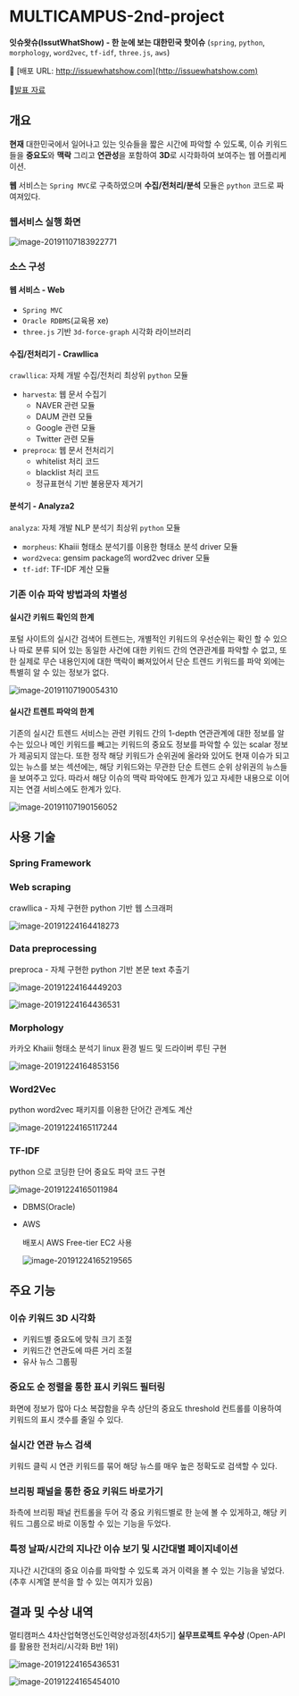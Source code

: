 # MULTICAMPUS-2nd-project

**잇슈왓슈(IssutWhatShow) - 한 눈에 보는 대한민국 핫이슈** (`spring`, `python`, `morphology`, `word2vec`, `tf-idf`, `three.js`, `aws`)

:link: [배포 URL: http://issuewhatshow.com](http://issuewhatshow.com)

:link:[발표 자료](doc/최종%20제출%20자료/%5B라떼는말이야%5D잇슈왓슈_PPT.pdf)

## 개요

**현재** 대한민국에서 일어나고 있는 잇슈들을 짧은 시간에 파악할 수 있도록, 이슈 키워드들을 **중요도**와  **맥락** 그리고 **연관성**을 포함하여 **3D**로 시각화하여 보여주는 웹 어플리케이션.

**웹** 서비스는 `Spring MVC`로 구축하였으며 **수집/전처리/분석** 모듈은 `python` 코드로 짜여져있다. 

### 웹서비스 실행 화면

![image-20191107183922771](.assets/image-20191107183922771.png)

### 소스 구성

#### **웹 서비스** - Web

- `Spring MVC`
- `Oracle RDBMS`(교육용 xe)
- `three.js` 기반 `3d-force-graph` 시각화 라이브러리

#### 수집/전처리기 - Crawllica

`crawllica`: 자체 개발 수집/전처리 최상위 `python` 모듈

- `harvesta`: 웹 문서 수집기
  - NAVER 관련 모듈
  - DAUM 관련 모듈
  - Google 관련 모듈
  - Twitter 관련 모듈
- `preproca`: 웹 문서 전처리기
  - whitelist 처리 코드
  - blacklist 처리 코드
  - 정규표현식 기반 불용문자 제거기

#### 분석기 - Analyza2

`analyza`: 자체 개발 NLP 분석기 최상위 `python` 모듈

- `morpheus`: Khaiii 형태소 분석기를 이용한 형태소 분석 driver  모듈
- `word2veca`: gensim package의 word2vec driver 모듈
- `tf-idf`: TF-IDF 계산 모듈

### 기존 이슈 파악 방법과의 차별성

#### 실시간 키워드 확인의 한계

포털 사이트의 실시간 검색어 트렌드는, 개별적인 키워드의 우선순위는 확인 할 수 있으나 따로 분류 되어 있는 동일한 사건에 대한 키워드 간의 연관관계를 파악할 수 없고, 또한 실제로 무슨 내용인지에 대한 맥락이 빠져있어서 단순 트렌드 키워드를 파악 외에는 특별히 알 수 있는 정보가 없다.

![image-20191107190054310](.assets/image-20191107190054310.png)

#### 실시간 트렌트 파악의 한계

기존의 실시간 트렌드 서비스는 관련 키워드 간의 1-depth 연관관계에 대한 정보를 알 수는 있으나 메인 키워드를 빼고는 키워드의 중요도 정보를 파악할 수 있는 scalar 정보가 제공되지 않는다. 또한 정작 해당 키워드가 순위권에 올라와 있어도 현재 이슈가 되고 있는 뉴스를 보는 섹션에는, 해당 키워드와는 무관한 단순 트렌드 순위 상위권의 뉴스들을 보여주고 있다. 따라서 해당 이슈의 맥락 파악에도 한계가 있고 자세한 내용으로 이어지는 연결 서비스에도 한계가 있다.

![image-20191107190156052](.assets/image-20191107190156052.png)

## 사용 기술

### Spring Framework

### Web scraping

crawllica - 자체 구현한 python 기반 웹 스크래퍼

![image-20191224164418273](assets/image-20191224164418273.png)

### Data preprocessing

preproca - 자체 구현한 python 기반 본문 text 추출기

![image-20191224164449203](assets/image-20191224164449203.png)

![image-20191224164436531](assets/image-20191224164436531.png)

### Morphology

카카오 Khaiii 형태소 분석기  linux 환경 빌드 및 드라이버 루틴 구현

![image-20191224164853156](assets/image-20191224164853156.png)

### Word2Vec

python word2vec 패키지를 이용한 단어간 관계도 계산

![image-20191224165117244](assets/image-20191224165117244.png)

### TF-IDF

python 으로 코딩한 단어 중요도 파악 코드 구현

![image-20191224165011984](assets/image-20191224165011984.png)

- DBMS(Oracle)

- AWS

  배포시 AWS Free-tier EC2 사용

  ![image-20191224165219565](assets/image-20191224165219565.png)

## 주요 기능

### 이슈 키워드 3D 시각화

- 키워드별 중요도에 맞춰 크기 조절
- 키워드간 연관도에 따른 거리 조절
- 유사 뉴스 그룹핑

### 중요도 순 정렬을 통한 표시 키워드 필터링

화면에 정보가 많아 다소 복잡함을 우측 상단의 중요도 threshold 컨트롤를 이용하여 키워드의 표시 갯수를 줄일 수 있다.

### 실시간 연관 뉴스 검색

키워드 클릭 시 연관 키워드를 묶어 해당 뉴스를 매우 높은 정확도로 검색할 수 있다.

### 브리핑 패널을 통한 중요 키워드 바로가기

좌측에 브리핑 패널 컨트롤을 두어 각 중요 키워드별로 한 눈에 볼 수 있게하고, 해당 키워드 그룹으로 바로 이동할 수 있는 기능을 두었다.

### 특정 날짜/시간의 지나간 이슈 보기 및 시간대별 페이지네이션

지나간 시간대의 중요 이슈를 파악할 수 있도록 과거 이력을 볼 수 있는 기능을 넣었다. (추후 시계열 분석을 할 수 있는 여지가 있음)

## 결과 및 수상 내역

멀티캠퍼스 4차산업혁명선도인력양성과정[4차5기] **실무프로젝트 우수상** (Open-API를 활용한 전처리/시각화 B반 1위)

![image-20191224165436531](assets/image-20191224165436531.png)

![image-20191224165454010](assets/image-20191224165454010.png)



